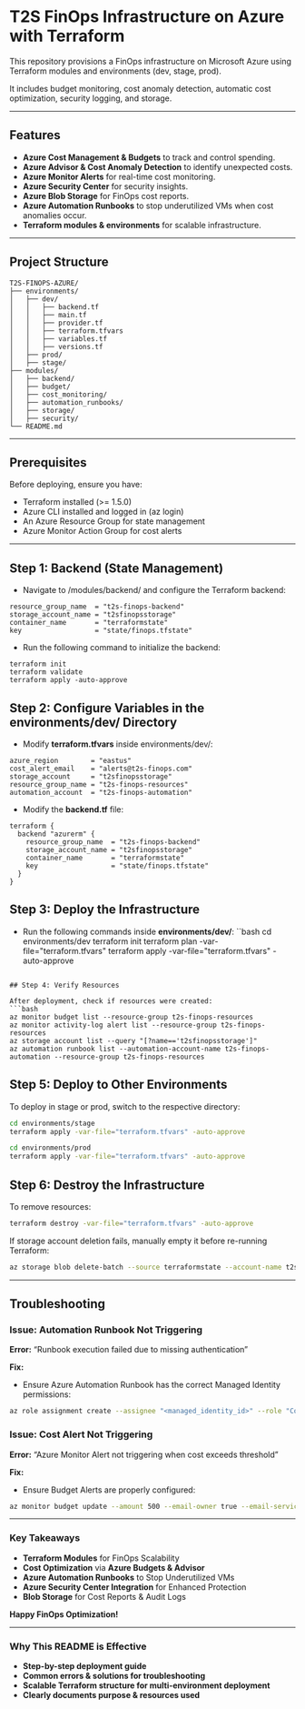 # T2S FinOps Infrastructure on Azure with Terraform

This repository provisions a FinOps infrastructure on Microsoft Azure using Terraform modules and environments (dev, stage, prod).

It includes budget monitoring, cost anomaly detection, automatic cost optimization, security logging, and storage.

---

## Features
- **Azure Cost Management & Budgets** to track and control spending.
- **Azure Advisor & Cost Anomaly Detection** to identify unexpected costs.
- **Azure Monitor Alerts** for real-time cost monitoring.
- **Azure Security Center** for security insights.
- **Azure Blob Storage** for FinOps cost reports.
- **Azure Automation Runbooks** to stop underutilized VMs when cost anomalies occur.
- **Terraform modules & environments** for scalable infrastructure.

---
## Project Structure
```plaintext
T2S-FINOPS-AZURE/
├── environments/
│   ├── dev/
│   │   ├── backend.tf
│   │   ├── main.tf
│   │   ├── provider.tf
│   │   ├── terraform.tfvars
│   │   ├── variables.tf
│   │   ├── versions.tf
│   ├── prod/
│   ├── stage/
├── modules/
│   ├── backend/
│   ├── budget/
│   ├── cost_monitoring/
│   ├── automation_runbooks/
│   ├── storage/
│   ├── security/
└── README.md
```

---

## Prerequisites

Before deploying, ensure you have:
- Terraform installed (>= 1.5.0)
- Azure CLI installed and logged in (az login)
- An Azure Resource Group for state management
- Azure Monitor Action Group for cost alerts

---

## Step 1: Backend (State Management)
- Navigate to /modules/backend/ and configure the Terraform backend:
```hcl 
resource_group_name  = "t2s-finops-backend"
storage_account_name = "t2sfinopsstorage"
container_name       = "terraformstate"
key                  = "state/finops.tfstate"
```

- Run the following command to initialize the backend:
```hcl
terraform init 
terraform validate
terraform apply -auto-approve
```

## Step 2: Configure Variables in the environments/dev/ Directory
- Modify **terraform.tfvars** inside environments/dev/:
```hcl
azure_region        = "eastus"
cost_alert_email    = "alerts@t2s-finops.com"
storage_account     = "t2sfinopsstorage"
resource_group_name = "t2s-finops-resources"
automation_account  = "t2s-finops-automation"
```

- Modify the **backend.tf** file:
```hcl
terraform {
  backend "azurerm" {
    resource_group_name  = "t2s-finops-backend"
    storage_account_name = "t2sfinopsstorage"
    container_name       = "terraformstate"
    key                  = "state/finops.tfstate"
  }
}
```

## Step 3: Deploy the Infrastructure

- Run the following commands inside **environments/dev/**:
``bash
cd environments/dev
terraform init
terraform plan -var-file="terraform.tfvars"
terraform apply -var-file="terraform.tfvars" -auto-approve
```

## Step 4: Verify Resources

After deployment, check if resources were created:
```bash
az monitor budget list --resource-group t2s-finops-resources
az monitor activity-log alert list --resource-group t2s-finops-resources
az storage account list --query "[?name=='t2sfinopsstorage']"
az automation runbook list --automation-account-name t2s-finops-automation --resource-group t2s-finops-resources
```

## Step 5: Deploy to Other Environments

To deploy in stage or prod, switch to the respective directory:
```bash
cd environments/stage
terraform apply -var-file="terraform.tfvars" -auto-approve

cd environments/prod
terraform apply -var-file="terraform.tfvars" -auto-approve
```

## Step 6: Destroy the Infrastructure

To remove resources:
```bash
terraform destroy -var-file="terraform.tfvars" -auto-approve
```

If storage account deletion fails, manually empty it before re-running Terraform:
```bash
az storage blob delete-batch --source terraformstate --account-name t2sfinopsstorage
```

---

## Troubleshooting

### Issue: Automation Runbook Not Triggering

**Error:** “Runbook execution failed due to missing authentication”

**Fix:**
- Ensure Azure Automation Runbook has the correct Managed Identity permissions:
```bash
az role assignment create --assignee "<managed_identity_id>" --role "Contributor" --scope "/subscriptions/<subscription_id>"
```

### Issue: Cost Alert Not Triggering

**Error:** “Azure Monitor Alert not triggering when cost exceeds threshold”

**Fix:**
- Ensure Budget Alerts are properly configured:
```bash
az monitor budget update --amount 500 --email-owner true --email-service-principal true
```

---

### Key Takeaways
- **Terraform Modules** for FinOps Scalability
- **Cost Optimization** via **Azure Budgets & Advisor**
- **Azure Automation Runbooks** to Stop Underutilized VMs
- **Azure Security Center Integration** for Enhanced Protection
- **Blob Storage** for Cost Reports & Audit Logs

**Happy FinOps Optimization!**

---

### **Why This README is Effective**
- **Step-by-step deployment guide**  
- **Common errors & solutions for troubleshooting**  
- **Scalable Terraform structure for multi-environment deployment**  
- **Clearly documents purpose & resources used**  

